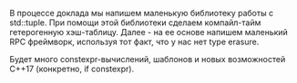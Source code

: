В процессе доклада мы напишем маленькую библиотеку работы с std::tuple. При помощи этой библиотеки сделаем компайл-тайм гетерогенную хэш-таблицу. Далее - на ее основе напишем маленький RPC фреймворк, используя тот факт, что у нас нет type erasure.

Будет много constexpr-вычислений, шаблонов и новых возможностей C++17 (конкретно, if constexpr).